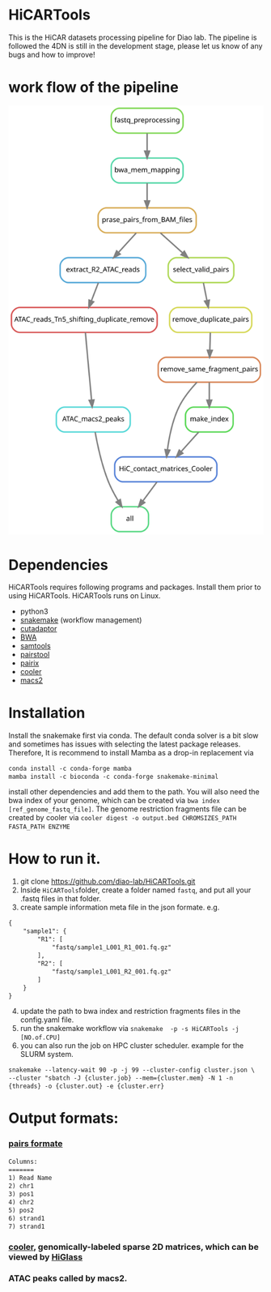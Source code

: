 # HiCARTools
This is the HiCAR datasets processing  pipeline for Diao lab. The pipeline is followed the 4DN is still in the development stage, please let us know of any bugs and how to improve!

# work flow of the pipeline

![](./workflow.svg)


# Dependencies 
HiCARTools requires following programs and packages. Install them prior to using HiCARTools. HiCARTools runs on Linux.
* python3 
* [snakemake](https://snakemake.readthedocs.io/en/stable/) (workflow management)
* [cutadaptor](https://cutadapt.readthedocs.io/en/stable/)
* [BWA ](http://bio-bwa.sourceforge.net)
* [samtools ](http://www.htslib.org/download/)
* [pairstool](https://pairtools.readthedocs.io/en/latest/installation.html)
* [pairix](https://github.com/4dn-dcic/pairix#installation-for-pairix)
* [cooler](https://github.com/open2c/cooler)
* [macs2](https://github.com/macs3-project/MACS)


# Installation
Install the snakemake first via conda. The default conda solver is a bit slow and sometimes has issues with selecting the latest package releases. Therefore, It is recommend to install Mamba as a drop-in replacement via 
```
conda install -c conda-forge mamba
mamba install -c bioconda -c conda-forge snakemake-minimal 
```
install other dependencies and add them to the path.
You will also need the bwa index of your genome, which can be created via `bwa index [ref_genome_fastq_file]`.
The genome restriction fragments file can be created by cooler via `cooler digest -o output.bed CHROMSIZES_PATH FASTA_PATH ENZYME`


# How to run it.
1. git clone https://github.com/diao-lab/HiCARTools.git
2. Inside `HiCARTools`folder, create a folder named `fastq`, and put all your .fastq files in that folder. 
3. create sample information meta file in the json formate.
e.g. 
```
{
    "sample1": {
        "R1": [
            "fastq/sample1_L001_R1_001.fq.gz"
        ],
        "R2": [
            "fastq/sample1_L001_R2_001.fq.gz"
        ]
    }
}
```
4. update the path to bwa index and restriction fragments files in the config.yaml file.
5. run the snakemake workflow via `snakemake  -p -s HiCARTools -j [NO.of.CPU]`
6. you can also run the job on HPC cluster scheduler. example for the SLURM system.
```
snakemake --latency-wait 90 -p -j 99 --cluster-config cluster.json \
--cluster "sbatch -J {cluster.job} --mem={cluster.mem} -N 1 -n {threads} -o {cluster.out} -e {cluster.err}
```

# Output formats: 
###  [pairs formate](https://pairtools.readthedocs.io/en/latest/formats.html)
```
Columns: 
=======
1) Read Name 
2) chr1
3) pos1
4) chr2
5) pos2
6) strand1
7) strand1
```
### [cooler](https://cooler.readthedocs.io/en/latest/datamodel.html), genomically-labeled sparse 2D matrices, which can be viewed by [HiGlass](https://docs.higlass.io)
### ATAC peaks called by macs2.



